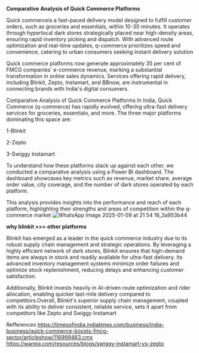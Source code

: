 **Comparative Analysis of Quick Commerce Platforms**

Quick commerceis a fast-paced delivery model designed to fulfill customer orders, such as groceries and essentials, within 10-30 minutes. It operates through hyperlocal dark stores strategically placed near high-density areas, ensuring rapid inventory picking and dispatch. With advanced route optimization and real-time updates, q-commerce prioritizes speed and convenience, catering to urban consumers seeking instant delivery solution

Quick commerce platforms now generate approximately 35 per cent of FMCG companies' e-commerce revenue, marking a substantial transformation in online sales dynamics. Services offering rapid delivery, including Blinkit, Zepto, Instamart, and BBnow, are instrumental in connecting brands with India's digital consumers.

Comparative Analysis of Quick Commerce Platforms
In India, Quick Commerce (q-commerce) has rapidly evolved, offering ultra-fast delivery services for groceries, essentials, and more. The three major platforms dominating this space are:

1-Blinkit

2-Zepto

3-Swiggy Instamart

To understand how these platforms stack up against each other, we conducted a comparative analysis using a Power BI dashboard. The dashboard showcases key metrics such as revenue, market share, average order value, city coverage, and the number of dark stores operated by each platform.

This analysis provides insights into the performance and reach of each platform, highlighting their strengths and areas of competition within the q-commerce market
![WhatsApp Image 2025-01-09 at 21 54 16_3a953b44](https://github.com/user-attachments/assets/dd812bc4-635d-4005-ba50-1b8bcd7b6e81)

**why blinkit >>> other platforms**

Blinkit has emerged as a leader in the quick commerce industry due to its robust supply chain management and strategic operations. By leveraging a highly efficient network of dark stores, Blinkit ensures that high-demand items are always in stock and readily available for ultra-fast delivery. Its advanced inventory management systems minimize order failures and optimize stock replenishment, reducing delays and enhancing customer satisfaction. 

Additionally, Blinkit invests heavily in AI-driven route optimization and rider allocation, enabling quicker last-mile delivery compared to competitors.Overall, Blinkit's superior supply chain management, coupled with its ability to deliver consistent, reliable service, sets it apart from competitors like Zepto and Swiggy Instamart

Refferences 
https://timesofindia.indiatimes.com/business/india-business/quick-commerce-boosts-fmcg-sector/articleshow/116999463.cms
https://wareiq.com/resources/blogs/swiggy-instamart-vs-zepto
